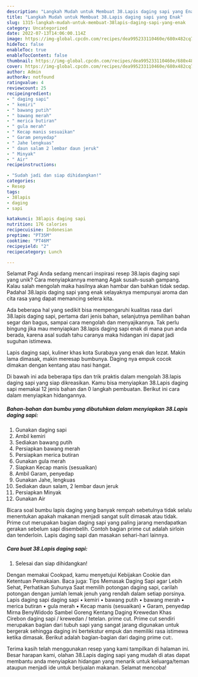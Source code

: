 ```yaml
---
description: "Langkah Mudah untuk Membuat 38.Lapis daging sapi yang Enak"
title: "Langkah Mudah untuk Membuat 38.Lapis daging sapi yang Enak"
slug: 1315-langkah-mudah-untuk-membuat-38lapis-daging-sapi-yang-enak
category: Uncategorized
date: 2022-07-13T14:06:00.114Z
image: https://img-global.cpcdn.com/recipes/dea995233110460e/680x482cq70/38lapis-daging-sapi-foto-resep-utama.jpg
hideToc: false
enableToc: true
enableTocContent: false
thumbnail: https://img-global.cpcdn.com/recipes/dea995233110460e/680x482cq70/38lapis-daging-sapi-foto-resep-utama.jpg
cover: https://img-global.cpcdn.com/recipes/dea995233110460e/680x482cq70/38lapis-daging-sapi-foto-resep-utama.jpg
author: Admin
authorAv: notfound
ratingvalue: 4
reviewcount: 25
recipeingredient:
- " daging sapi"
- " kemiri"
- " bawang putih"
- " bawang merah"
- " merica butiran"
- " gula merah"
- " Kecap manis sesuaikan"
- " Garam penyedap"
- " Jahe lengkuas"
- " daun salam 2 lembar daun jeruk"
- " Minyak"
- " Air"
recipeinstructions:

- "Sudah jadi dan siap dihidangkan!"
categories:
- Resep
tags:
- 38lapis
- daging
- sapi

katakunci: 38lapis daging sapi 
nutrition: 176 calories
recipecuisine: Indonesian
preptime: "PT35M"
cooktime: "PT46M"
recipeyield: "2"
recipecategory: Lunch

---
```



Selamat Pagi Anda sedang mencari inspirasi resep 38.lapis daging sapi yang unik? Cara menyiapkannya memang Agak susah-susah gampang. Kalau salah mengolah maka hasilnya akan hambar dan bahkan tidak sedap. Padahal 38.lapis daging sapi yang enak selayaknya mempunyai aroma dan cita rasa yang dapat memancing selera kita.


Ada beberapa hal yang sedikit bisa mempengaruhi kualitas rasa dari 38.lapis daging sapi, pertama dari jenis bahan, selanjutnya pemilihan bahan segar dan bagus, sampai cara mengolah dan menyajikannya. Tak perlu bingung jika mau menyiapkan 38.lapis daging sapi enak di mana pun anda berada, karena asal sudah tahu caranya maka hidangan ini dapat jadi suguhan istimewa.

Lapis daging sapi, kuliner khas kota Surabaya yang enak dan lezat. Makin lama dimasak, makin meresap bumbunya. Daging nya empuk cocok dimakan dengan kentang atau nasi hangat.


Di bawah ini ada beberapa tips dan trik praktis dalam mengolah 38.lapis daging sapi yang siap dikreasikan. Kamu bisa menyiapkan 38.Lapis daging sapi memakai 12 jenis bahan dan 0 langkah pembuatan. Berikut ini cara dalam menyiapkan hidangannya.

<!--inarticleads1-->

##### Bahan-bahan dan bumbu yang dibutuhkan dalam menyiapkan 38.Lapis daging sapi:

1. Gunakan  daging sapi
1. Ambil  kemiri
1. Sediakan  bawang putih
1. Persiapkan  bawang merah
1. Persiapkan  merica butiran
1. Gunakan  gula merah
1. Siapkan  Kecap manis (sesuaikan)
1. Ambil  Garam, penyedap
1. Gunakan  Jahe, lengkuas
1. Sediakan  daun salam, 2 lembar daun jeruk
1. Persiapkan  Minyak
1. Gunakan  Air


Bicara soal bumbu lapis daging yang banyak rempah sebetulnya tidak selalu menentukan apakah makanan menjadi sangat sulit dimasak atau tidak. Prime cut merupakan bagian daging sapi yang paling jarang mendapatkan gerakan sebelum sapi disembelih. Contoh bagian prime cut adalah sirloin dan tenderloin. Lapis daging sapi dan masakan sehari-hari lainnya. 

<!--inarticleads2-->

##### Cara buat 38.Lapis daging sapi:


1. Selesai dan siap dihidangkan!

Dengan memakai Cookpad, kamu menyetujui Kebijakan Cookie dan Ketentuan Pemakaian. Baca juga: Tips Memasak Daging Sapi agar Lebih Sehat, Perhatikan Suhunya Saat memilih potongan daging sapi, carilah potongan dengan jumlah lemak jenuh yang rendah dalam setiap porsinya. Lapis daging sapi daging sapi • kemiri • bawang putih • bawang merah • merica butiran • gula merah • Kecap manis (sesuaikan) • Garam, penyedap Mirna BenyWidodo Sambel Goreng Kentang Daging Krewedan Khas Cirebon daging sapi / krewedan / tetelan. prime cut. Prime cut sendiri merupakan bagian dari tubuh sapi yang sangat jarang digunakan untuk bergerak sehingga daging ini bertekstur empuk dan memiliki rasa istimewa ketika dimasak. Berikut adalah bagian-bagian dari daging prime cut:. 

Terima kasih telah menggunakan resep yang kami tampilkan di halaman ini. Besar harapan kami, olahan 38.Lapis daging sapi yang mudah di atas dapat membantu anda menyiapkan hidangan yang menarik untuk keluarga/teman ataupun menjadi ide untuk berjualan makanan. Selamat mencoba!
